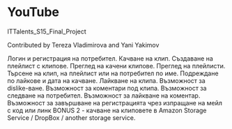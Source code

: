# YouTube
ITTalents_S15_Final_Project

Contributed by Tereza Vladimirova and Yani Yakimov

   Логин и регистрация на потребител. Качване на клип. Създаване на плейлист с клипове. Преглед на качени клипове. Преглед на плейлисти. Търсене на клип, на плейлист или на потребител по име. Подреждане по лайкове и дата на качване. Лайкване на клипа. Възможност за dislike-ване. Възможност за коментари под клипа. Възможност за следване на потребител. Възможност за лайкване на коментар. Възможност за завършване на регистрацията чрез изпращане на мейл с код или линк BONUS 2 - качване на клиповете в Amazon Storage Service / DropBox / another storage service.

